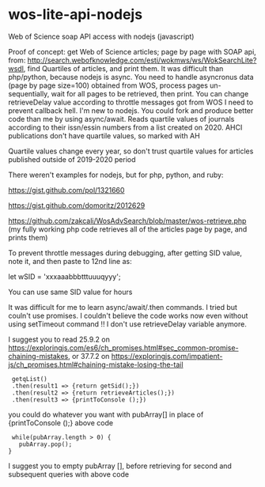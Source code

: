 # wos-lite-api-nodejs
Web of Science soap API access with nodejs (javascript)

Proof of concept: get Web of Science articles; page by page with SOAP api, from: http://search.webofknowledge.com/esti/wokmws/ws/WokSearchLite?wsdl, 
find Quartiles of articles, and print them.
It was difficult than php/python, because nodejs is async. You need to handle asyncronus data (page by page size=100) obtained from WOS, process pages un-sequentially, wait for all pages to be retrieved, then print.
You can change retrieveDelay value according to throttle messages got from WOS
I need to prevent callback hell. I'm new to nodejs. You could fork and produce better code than me by using async/await.
Reads quartile values of journals according to their issn/essin numbers from a list created on 2020.
AHCI publications don't have quartile values, so marked with AH

Quartile values change every year, so don't trust quartile values for articles published outside of 2019-2020 period

There weren't examples for nodejs, but for php, python, and ruby:

https://gist.github.com/pol/1321660 

https://gist.github.com/domoritz/2012629

https://github.com/zakcali/WosAdvSearch/blob/master/wos-retrieve.php (my fully working php code retrieves all of the articles page by page, and prints them)

To prevent throttle messages during debugging, after getting SID value, note it, and then paste to 12nd line as: 

let wSID = 'xxxaaabbbtttuuuqyyy';

You can use same SID value for hours

It was difficult for me to learn async/await/.then commands. I tried but couln't use promises. I couldn't believe the code works now even without using setTimeout command !! I don't use retrieveDelay variable anymore.

I suggest you to read 25.9.2 on https://exploringjs.com/es6/ch_promises.html#sec_common-promise-chaining-mistakes, or 37.7.2 on https://exploringjs.com/impatient-js/ch_promises.html#chaining-mistake-losing-the-tail
```
 getqList()
 .then(result1 => {return getSid();})
 .then(result2 => {return retrieveArticles();})
 .then(result3 => {printToConsole ();})	
```
  you could do whatever you want with pubArray[] in place of {printToConsole ();} above code
 ``` 
  while(pubArray.length > 0) {
    pubArray.pop();
}
```
  I suggest you to empty pubArray [], before retrieving for second and subsequent queries with above code
